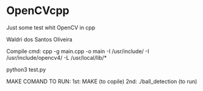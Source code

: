 # OpenCVcpp
Just some test whit OpenCV in cpp

Waldri dos Santos Oliveira

Compile cmd:
cpp -g main.cpp -o main -I /usr/include/ -I /usr/include/opencv4/ -L /usr/local/lib/*

python3 test.py

MAKE COMAND TO RUN:
1st: MAKE (to copile)
2nd: ./ball_detection (to run) 